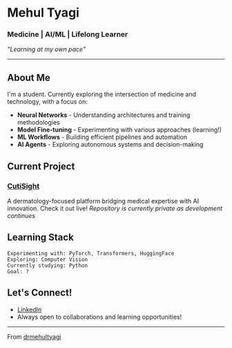 # Mehul Tyagi

### Medicine | AI/ML | Lifelong Learner

*"Learning at my own pace"*

---
## About Me

I'm a student. Currently exploring the intersection of medicine and technology, with a focus on:

-  **Neural Networks** - Understanding architectures and training methodologies
-  **Model Fine-tuning** - Experimenting with various approaches (learning!)
-  **ML Workflows** - Building efficient pipelines and automation
-  **AI Agents** - Exploring autonomous systems and decision-making

## Current Project

### [CutiSight](https://cutisight.com)
A dermatology-focused platform bridging medical expertise with AI innovation. Check it out live!
*Repository is currently private as development continues*

## Learning Stack

```
Experimenting with: PyTorch, Transformers, HuggingFace
Exploring: Computer Vision
Currently studying: Python
Goal: ?
```
## Let's Connect!

- [LinkedIn](https://linkedin.com/in/drmehultyagi)
- Always open to collaborations and learning opportunities!

---
From [drmehultyagi](https://github.com/drmehultyagi) 
